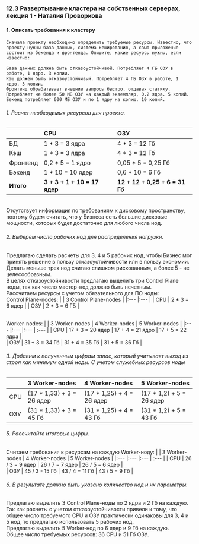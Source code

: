 ### 12.3 Развертывание кластера на собственных серверах, лекция 1 - Наталия Проворкова
#### 1. Описать требования к кластеру
```
Сначала проекту необходимо определить требуемые ресурсы. Известно, что проекту нужны база данных, система кеширования, а само приложение состоит из бекенда и фронтенда. Опишите, какие ресурсы нужны, если известно:

База данных должна быть отказоустойчивой. Потребляет 4 ГБ ОЗУ в работе, 1 ядро. 3 копии.
Кэш должен быть отказоустойчивый. Потребляет 4 ГБ ОЗУ в работе, 1 ядро. 3 копии.
Фронтенд обрабатывает внешние запросы быстро, отдавая статику. Потребляет не более 50 МБ ОЗУ на каждый экземпляр, 0.2 ядра. 5 копий.
Бекенд потребляет 600 МБ ОЗУ и по 1 ядру на копию. 10 копий.
```
###### 1. Расчет необходимых ресурсов для проекта.
|             | CPU                          | ОЗУ                               |
|:---         |:---                          |:---                               |
| БД          | 1 * 3 = 3 ядра               | 4 * 3 = 12 Гб                     |     
| Кэш         | 1 * 3 = 3 ядра               | 4 * 3 = 12 Гб                     | 
| Фронтенд    | 0,2 * 5 = 1 ядро             | 0,05 * 5 = 0,25 Гб                | 
| Бэкенд      | 1 * 10 = 10 ядер             | 0,6 * 10 = 6 Гб                   | 
| **Итого**   | **3 + 3 + 1 + 10 = 17 ядер** | **12 + 12 + 0,25 + 6 = 31 Гб** | 

<br>Отсутствует информация по требованиям к дисковому пространству, поэтому будем считать, что у Бизнеса есть большие дисковые мощности, которых будет достаточно для любого числа нод.
###### 2. Выберем число рабочих нод для распределения нагрузки.
Предлагаю сделать расчеты для 3, 4 и 5 рабочих нод, чтобы Бизнес мог принять решение в пользу отказоустойчивости или в пользу экономии. Делать меньше трех нод считаю слишком рискованным, а более 5 - не целесообразным.
<br>В целях отказоустойчивости предлагаю выделить три Control Plane ноды, так как число мастер-нод должно быть нечетным.
<br>Рассчитаем ресурсы c учетом обязательного для ПО ноды:
<br>Control Plane-nodes:
|       | 3 Control Plane-nodes | 
|:---   |:---                   |
| CPU   | 2 * 3 = 6 ядер        | 
| ОЗУ   | 2 * 3 = 6 ГБ          |

<br>Worker-nodes:
|       | 3 Worker-nodes   | 4 Worker-nodes   | 5 Worker-nodes   |
|:---   |:---              |:---              | :---             |
| CPU   | 17 + 3 = 20 ядер | 17 + 4 = 21 ядро | 17 + 5 = 22 ядра |    
| ОЗУ   | 31 + 3 = 34 Гб   | 31 + 4 = 35 Гб   | 31 + 5 = 36 Гб   |
###### 3. Добавим к полученным цифрам запас, который учитывает выход из строя как минимум одной ноды. С учетом служебных ресурсов ноды
|       | 3 Worker-nodes            | 4 Worker-nodes            | 5 Worker-nodes           |
|:---   |:---                       |:---                       | :---                     |
| CPU   | (17 * 1,33) + 3 = 26 ядер | (17 * 1,25) + 4 = 26 ядер | (17 * 1,2) + 5 = 26 ядер |    
| ОЗУ   | (31 * 1,33) + 3 = 45 Гб   | (31 * 1,25) + 4 = 43 Гб   | (31 * 1,2) + 5 = 43 Гб   |
###### 5. Рассчитайте итоговые цифры.
Считаем требования к ресурсам на каждую Worker-ноду:
|       | 3 Worker-nodes  | 4 Worker-nodes  | 5 Worker-nodes  |
|:---   |:---             |:---             | :---            |
| CPU   | 26 / 3 = 9 ядер | 26 / 7 = 7 ядер | 26 / 5 = 6 ядер |    
| ОЗУ   | 45 / 3 - 15 Гб  | 43 / 4 = 11 Гб  | 43 / 5 = 9 Гб   |
###### 6. В результате должно быть указано количество нод и их параметры.
Предлагаю выделить 3 Control Plane-ноды по 2 ядра и 2 Гб на каждую.
<br>Так как расчеты с учетом отказоустойчивости привели к тому, что общее число требуемого CPU и ОЗУ практически одинаковы для 3, 4 и 5 нод, то предлагаю использовать 5 рабочих нод.
<br>Предлагаю выделить 5 Worker-нод по 6 ядер и 9 Гб на каждую.
<br>Общее число требуемых ресурсов: 36 CPU и 51 Гб ОЗУ.
